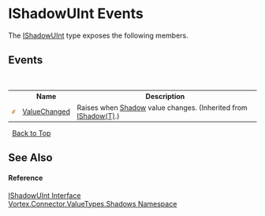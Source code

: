 # IShadowUInt Events
 

The <a href="T_Vortex_Connector_ValueTypes_Shadows_IShadowUInt.md">IShadowUInt</a> type exposes the following members.


## Events
&nbsp;<table><tr><th></th><th>Name</th><th>Description</th></tr><tr><td>![Public event](media/pubevent.gif "Public event")</td><td><a href="E_Vortex_Connector_ValueTypes_Shadows_IShadow_1_ValueChanged.md">ValueChanged</a></td><td>
Raises when <a href="P_Vortex_Connector_ValueTypes_Shadows_IShadow_1_Shadow.md">Shadow</a> value changes.
 (Inherited from <a href="T_Vortex_Connector_ValueTypes_Shadows_IShadow_1.md">IShadow(T)</a>.)</td></tr></table>&nbsp;
<a href="#ishadowuint-events">Back to Top</a>

## See Also


#### Reference
<a href="T_Vortex_Connector_ValueTypes_Shadows_IShadowUInt.md">IShadowUInt Interface</a><br /><a href="N_Vortex_Connector_ValueTypes_Shadows.md">Vortex.Connector.ValueTypes.Shadows Namespace</a><br />